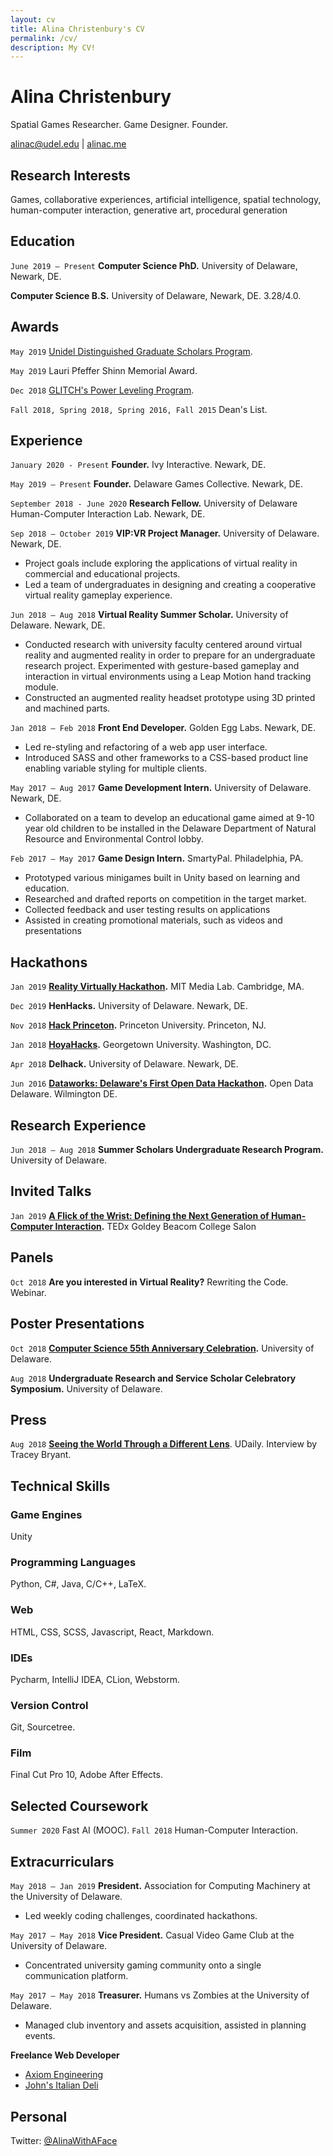 ```yaml
---
layout: cv
title: Alina Christenbury's CV
permalink: /cv/
description: My CV!
---
```


# Alina Christenbury

Spatial Games Researcher. Game Designer. Founder.

 [alinac@udel.edu](mailto:alinac@udel.edu) \| [alinac.me](http://alinac.me)

## Research Interests

Games, collaborative experiences, artificial intelligence, spatial technology, human-computer interaction, generative art, procedural generation

## Education

`June 2019 — Present` **Computer Science PhD.** University of Delaware, Newark, DE.

**Computer Science B.S.** University of Delaware, Newark, DE. 3.28/4.0.

## Awards

`May 2019` [Unidel Distinguished Graduate Scholars Program](https://grad.udel.edu/fees-and-funding/unidel-grad-scholars-award/).

`May 2019` Lauri Pfeffer Shinn Memorial Award.

`Dec 2018` [GLITCH's Power Leveling Program](https://glitch.mn/powerleveling/).

`Fall 2018, Spring 2018, Spring 2016, Fall 2015` Dean's List.

## Experience

`January 2020 - Present` **Founder.** Ivy Interactive. Newark, DE.

`May 2019 — Present` **Founder.** Delaware Games Collective. Newark, DE.

`September 2018 - June 2020` **Research Fellow.** University of Delaware Human-Computer Interaction Lab. Newark, DE.

`Sep 2018 — October 2019` **VIP:VR Project Manager.** University of Delaware. Newark, DE.

* Project goals include exploring the applications of virtual reality in commercial and educational projects.
* Led a team of undergraduates in designing and creating a cooperative virtual reality gameplay experience.

`Jun 2018 — Aug 2018` **Virtual Reality Summer Scholar.** University of Delaware. Newark, DE.

* Conducted research with university faculty centered around virtual reality and augmented reality in order to prepare for an undergraduate research project. Experimented with gesture-based gameplay and interaction in virtual environments using a Leap Motion hand tracking module.
* Constructed an augmented reality headset prototype using 3D printed and machined parts.

`Jan 2018 — Feb 2018` **Front End Developer.** Golden Egg Labs. Newark, DE.

* Led re-styling and refactoring of a web app user interface.
* Introduced SASS and other frameworks to a CSS-based product line enabling variable styling for multiple clients.

`May 2017 — Aug 2017` **Game Development Intern.** University of Delaware. Newark, DE.

* Collaborated on a team to develop an educational game aimed at 9-10 year old children to be installed in the Delaware Department of Natural Resource and Environmental Control lobby.

`Feb 2017 — May 2017` **Game Design Intern.** SmartyPal. Philadelphia, PA.

* Prototyped various minigames built in Unity based on learning and education.
* Researched and drafted reports on competition in the target market.
* Collected feedback and user testing results on applications
* Assisted in creating promotional materials, such as videos and presentations

## Hackathons

`Jan 2019` [**Reality Virtually Hackathon**](https://realityvirtuallyhack.com/)**.** MIT Media Lab. Cambridge, MA.

`Dec 2019` **HenHacks.** University of Delaware. Newark, DE.

`Nov 2018` [**Hack Princeton**](https://hackprinceton.com/)**.** Princeton University. Princeton, NJ.

`Jan 2018` [**HoyaHacks**](http://www.hoyahacks.com/)**.** Georgetown University. Washington, DC.

`Apr 2018` **Delhack.** University of Delaware. Newark, DE.

`Jun 2016` [**Dataworks: Delaware's First Open Data Hackathon**](https://www.hackathon.com/event/dataworks—delawares-first-open-data-hackathon-24040563974)**.** Open Data Delaware. Wilmington DE.

## Research Experience

`Jun 2018 — Aug 2018` **Summer Scholars Undergraduate Research Program.** University of Delaware.

## Invited Talks

`Jan 2019` [**A Flick of the Wrist: Defining the Next Generation of Human-Computer Interaction**](https://www.ted.com/tedx/events/32155)**.** TEDx Goldey Beacom College Salon

## Panels

`Oct 2018` **Are you interested in Virtual Reality?** Rewriting the Code. Webinar.

## Poster Presentations

`Oct 2018` [**Computer Science 55th Anniversary Celebration**](https://www.cis.udel.edu/55th-anniversary-celebration/)**.** University of Delaware.

`Aug 2018` **Undergraduate Research and Service Scholar Celebratory Symposium.** University of Delaware.

## Press

`Aug 2018` [**Seeing the World Through a Different Lens**](https://www.udel.edu/udaily/2018/august/alina-christenbury-virtual-reality-summer-research/). UDaily. Interview by Tracey Bryant.

## Technical Skills

### Game Engines

Unity

### Programming Languages

Python, C\#, Java, C/C++, LaTeX.

### Web

HTML, CSS, SCSS, Javascript, React, Markdown.

### IDEs

Pycharm, IntelliJ IDEA, CLion, Webstorm.

### Version Control

Git, Sourcetree.

### Film

Final Cut Pro 10, Adobe After Effects.

## Selected Coursework

`Summer 2020` Fast AI (MOOC).
`Fall 2018` Human-Computer Interaction.

## Extracurriculars

`May 2018 — Jan 2019` **President.** Association for Computing Machinery at the University of Delaware.

* Led weekly coding challenges, coordinated hackathons.

`May 2017 — May 2018` **Vice President.** Casual Video Game Club at the University of Delaware.

* Concentrated university gaming community onto a single communication platform.

`May 2017 — May 2018` **Treasurer.** Humans vs Zombies at the University of Delaware.

* Managed club inventory and assets acquisition, assisted in planning events.

**Freelance Web Developer**

* [Axiom Engineering](http://www.axeng.com/)
* [John's Italian Deli](http://www.johnsitaliandeli.com/)

## Personal

Twitter: [@AlinaWithAFace](https://twitter.com/AlinaWithAFace)

